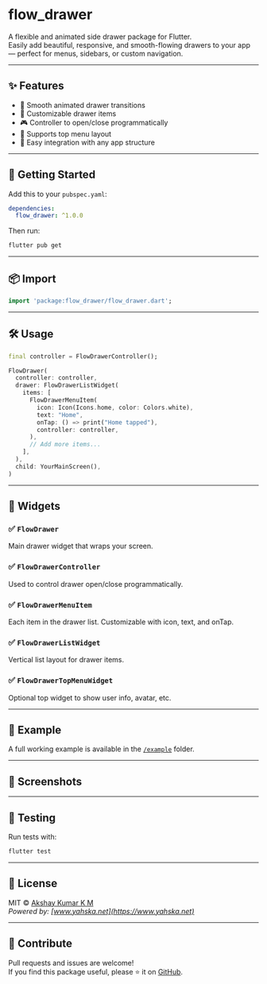 # flow_drawer

A flexible and animated side drawer package for Flutter.  
Easily add beautiful, responsive, and smooth-flowing drawers to your app — perfect for menus, sidebars, or custom navigation.

---

## ✨ Features

- 🎯 Smooth animated drawer transitions
- 🧱 Customizable drawer items
- 🎮 Controller to open/close programmatically
- 📐 Supports top menu layout
- 🧩 Easy integration with any app structure

---

## 🚀 Getting Started

Add this to your `pubspec.yaml`:

```yaml
dependencies:
  flow_drawer: ^1.0.0
```

Then run:

```bash
flutter pub get
```

---

## 📦 Import

```dart
import 'package:flow_drawer/flow_drawer.dart';
```

---

## 🛠️ Usage

```dart
final controller = FlowDrawerController();

FlowDrawer(
  controller: controller,
  drawer: FlowDrawerListWidget(
    items: [
      FlowDrawerMenuItem(
        icon: Icon(Icons.home, color: Colors.white),
        text: "Home",
        onTap: () => print("Home tapped"),
        controller: controller,
      ),
      // Add more items...
    ],
  ),
  child: YourMainScreen(),
)
```

---

## 📄 Widgets

### ✅ `FlowDrawer`

Main drawer widget that wraps your screen.

### ✅ `FlowDrawerController`

Used to control drawer open/close programmatically.

### ✅ `FlowDrawerMenuItem`

Each item in the drawer list. Customizable with icon, text, and onTap.

### ✅ `FlowDrawerListWidget`

Vertical list layout for drawer items.

### ✅ `FlowDrawerTopMenuWidget`

Optional top widget to show user info, avatar, etc.

---

## 📂 Example

A full working example is available in the [`/example`](example) folder.

---

## 📸 Screenshots

<!-- ![Drawer Screenshot](assets/screenshot.png) -->

---

## 🧪 Testing

Run tests with:

```bash
flutter test
```

---

## 📄 License

MIT © [Akshay Kumar K M](https://github.com/akshaykumarkm)  
_Powered by: [www.yahska.net](https://www.yahska.net)_

---

## 🤝 Contribute

Pull requests and issues are welcome!  
If you find this package useful, please ⭐ it on [GitHub](https://github.com/akshaykumarkm/flow_drawer).
